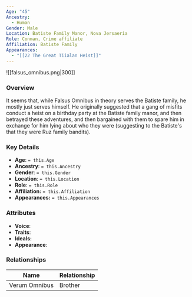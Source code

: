 ```yaml
---
Age: "45"
Ancestry:
  - Human
Gender: Male
Location: Batiste Family Manor, Nova Jersaeria
Role: Conman, Crime affiliate
Affiliation: Batiste Family
Appearances:
  - "[[22 The Great Tiialan Heist]]"
---
```


![[falsus_omnibus.png|300]]

### Overview
It seems that, while Falsus Omnibus in theory serves the Batiste family, he mostly just serves himself. He originally suggested that a gang of misfits conduct a heist on a birthday party at the Batiste family manor, and then betrayed these adventures, and then bargained with them to spare him in exchange for him lying about who they were (suggesting to the Batiste's that they were Ruz family bandits). 

### Key Details
- **Age**: `= this.Age`
- **Ancestry**: `= this.Ancestry`
- **Gender**: `= this.Gender`
- **Location**: `= this.Location`
- **Role**: `= this.Role`
- **Affiliation:** `= this.Affiliation`
- **Appearances:** `= this.Appearances`

### Attributes
- **Voice**: 
- **Traits**: 
- **Ideals:** 
- **Appearance**: 

### Relationships

| Name          | Relationship |
| ------------- | ------------ |
| Verum Omnibus | Brother      |

